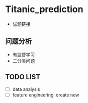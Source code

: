 # Titanic_prediction

* [试题链接](https://www.kaggle.com/competitions/titanic/overview)


## 问题分析

* 有监督学习
* 二分类问题

## TODO LIST

* [ ] data analysis
* [ ] feature engineering: create new
